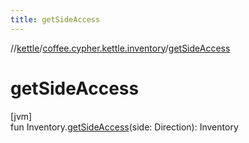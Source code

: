 ```yaml
---
title: getSideAccess
---
```

//[kettle](../../index.html)/[coffee.cypher.kettle.inventory](index.html)/[getSideAccess](get-side-access.html)



# getSideAccess



[jvm]\
fun Inventory.[getSideAccess](get-side-access.html)(side: Direction): Inventory




